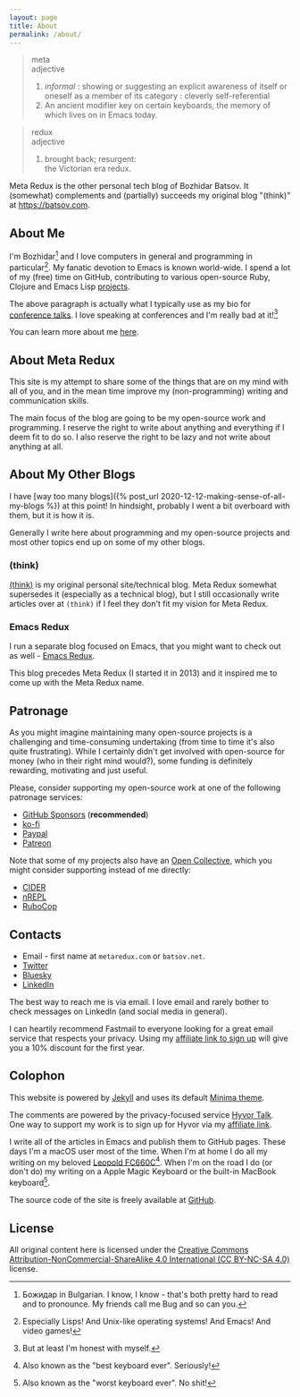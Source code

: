 ```yaml
---
layout: page
title: About
permalink: /about/
---
```


> meta <br>
> adjective
>   1. _informal_ : showing or suggesting an explicit awareness of itself or oneself as a member of its category : cleverly self-referential
>   2. An ancient modifier key on certain keyboards, the memory of which lives on in Emacs today.

> redux <br>
> adjective
>   1. brought back; resurgent: <br>
>   the Victorian era redux.

Meta Redux is the other personal tech blog of Bozhidar Batsov. It (somewhat) complements
and (partially) succeeds my original blog "(think)" at <https://batsov.com>.

## About Me

I'm Bozhidar[^1] and I love computers in general and programming in
particular[^2]. My fanatic devotion to Emacs is known
world-wide. I spend a lot of my (free) time on GitHub, contributing
to various open-source Ruby, Clojure and Emacs Lisp [projects](https:/batsov.com/projects/).

The above paragraph is actually what I typically use as my bio for
[conference talks](https://batsov.com/presentations/). I love speaking at conferences
and I'm really bad at it![^3]

You can learn more about me [here](https://batsov.com/about/).

## About Meta Redux

This site is my attempt to share some of the things that are on my
mind with all of you, and in the mean time improve my
(non-programming) writing and communication skills.

The main focus of the blog are going to be my open-source work and programming.
I reserve the right to write about anything and everything if I deem fit to do so.
I also reserve the right to be lazy and not write about anything at all.

## About My Other Blogs

I have [way too many blogs]({% post_url 2020-12-12-making-sense-of-all-my-blogs %}) at this point! In hindsight, probably I went a
bit overboard with them, but it is how it is.

Generally I write here about programming and my open-source projects and most other topics end up on some of my other blogs.

### (think)

[(think)](https://batsov.com) is my original personal site/technical blog. Meta
Redux somewhat supersedes it (especially as a technical blog), but I still
occasionally write articles over at `(think)` if I feel they don't fit my vision
for Meta Redux.

### Emacs Redux

I run a separate blog focused on Emacs, that you might want to check
out as well - [Emacs Redux](http://emacsredux.com).

This blog precedes Meta Redux (I started it in 2013) and it inspired me to come
up with the Meta Redux name.

## Patronage

As you might imagine maintaining many open-source projects is a
challenging and time-consuming undertaking (from time to time it's
also quite frustrating).  While I certainly didn't get involved with
open-source for money (who in their right mind would?), some funding
is definitely rewarding, motivating and just useful.

Please, consider supporting my open-source work at one of the following patronage services:

* [GitHub Sponsors](https://github.com/sponsors/bbatsov) (**recommended**)
* [ko-fi](https://ko-fi.com/bbatsov)
* [Paypal](https://www.paypal.me/bbatsov)
* [Patreon](https://www.patreon.com/bbatsov)

Note that some of my projects also have an [Open Collective](https://opencollective.com), which you might consider supporting instead of me directly:

* [CIDER](https://opencollective.com/cider)
* [nREPL](https://opencollective.com/nrepl)
* [RuboCop](https://opencollective.com/rubocop)

## Contacts

* Email - first name at `metaredux.com` or `batsov.net`.
* [Twitter](https://twitter.com/bbatsov)
* [Bluesky](https://bsky.app/profile/batsov.net)
* [LinkedIn](https://www.linkedin.com/in/bbatsov/)

The best way to reach me is via email. I love email and rarely bother to check
messages on LinkedIn (and social media in general).

I can heartily recommend Fastmail to everyone looking for a great email service
that respects your privacy. Using my [affiliate link to sign up](https://ref.fm/u26676944) will give you a 10% discount for the first year.

## Colophon

This website is powered by [Jekyll](https://jekyllrb.com/) and uses
its default [Minima theme](https://github.com/jekyll/minima).

The comments are powered by the privacy-focused service [Hyvor Talk](https://talk.hyvor.com).
One way to support my work is to sign up for Hyvor via my [affiliate link](https://talk.hyvor.com?aff=14023).

I write all of the articles in Emacs and publish them to GitHub
pages. These days I'm a macOS user most of the time.  When I'm at home
I do all my writing on my beloved [Leopold
FC660C](https://deskthority.net/wiki/Leopold_FC660C)[^4].  When I'm on
the road I do (or don't do) my writing on a Apple Magic Keyboard or
the built-in MacBook keyboard[^5].

The source code of the site is freely available at [GitHub](https://github.com/bbatsov/metaredux).

## License

All original content here is licensed under the [Creative Commons Attribution-NonCommercial-ShareAlike 4.0 International (CC BY-NC-SA 4.0)](https://creativecommons.org/licenses/by-nc-sa/4.0/) license.

[^1]: Божидар in Bulgarian. I know, I know - that's both pretty hard to read and to pronounce. My friends call me Bug and so can you.
[^2]: Especially Lisps! And Unix-like operating systems! And Emacs! And video games!
[^3]: But at least I'm honest with myself.
[^4]: Also known as the "best keyboard ever". Seriously!
[^5]: Also known as the "worst keyboard ever". No shit!
